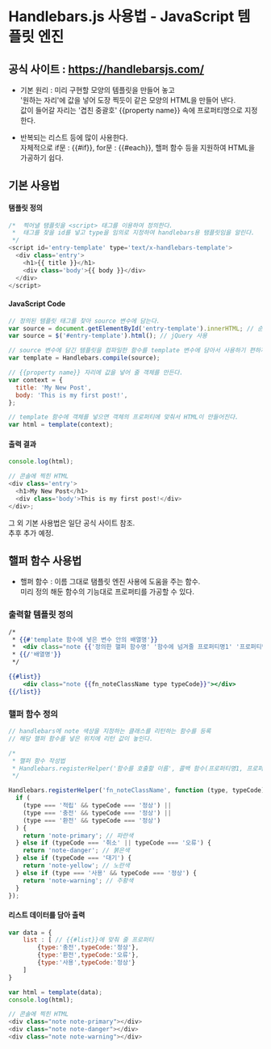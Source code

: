 # Handlebars.js 사용법 - JavaScript 템플릿 엔진

## 공식 사이트 : <https://handlebarsjs.com/>

- 기본 원리 : 미리 구현할 모양의 템플릿을 만들어 놓고  
  '원하는 자리'에 값을 넣어 도장 찍듯이 같은 모양의 HTML을 만들어 낸다.  
  값이 들어갈 자리는 '겹친 중괄호' {{property name}} 속에 프로퍼티명으로 지정한다.

- 반복되는 리스트 등에 많이 사용한다.  
  자체적으로 if문 : {{#if}}, for문 : {{#each}}, 핼퍼 함수 등을 지원하여 HTML을 가공하기 쉽다.

## 기본 사용법

#### 탬플릿 정의

```js
/*  찍어낼 탬플릿을 <script> 태그를 이용하여 정의한다.
 *  태그를 찾을 id를 넣고 type을 임의로 지정하여 handlebars용 탬플릿임을 알린다.
 */
<script id='entry-template' type='text/x-handlebars-template'>
  <div class='entry'>
    <h1>{{ title }}</h1>
    <div class='body'>{{ body }}</div>
  </div>
</script>
```

#### JavaScript Code

```js
// 정의된 템플릿 태그를 찾아 source 변수에 담는다.
var source = document.getElementById('entry-template').innerHTML; // 순수 JS
var source = $('#entry-template').html(); // jQuery 사용

// source 변수에 담긴 템플릿을 컴파일한 함수를 template 변수에 담아서 사용하기 편하게 만든다.
var template = Handlebars.compile(source);

// {{property name}} 자리에 값을 넣어 줄 객체를 만든다.
var context = {
  title: 'My New Post',
  body: 'This is my first post!',
};

// template 함수에 객체를 넣으면 객체의 프로퍼티에 맞춰서 HTML이 만들어진다.
var html = template(context);
```

#### 출력 결과

```js
console.log(html);

// 콘솔에 찍힌 HTML
<div class='entry'>
  <h1>My New Post</h1>
  <div class='body'>This is my first post!</div>
</div>;
```

그 외 기본 사용법은 일단 공식 사이트 참조.  
추후 추가 예정.

## 핼퍼 함수 사용법

- 핼퍼 함수 : 이름 그대로 탬플릿 엔진 사용에 도움을 주는 함수.  
  미리 정의 해둔 함수의 기능대로 프로퍼티를 가공할 수 있다.

### 출력할 템플릿 정의

```handlebars
/*
 * {{#'template 함수에 넣은 변수 안의 배열명'}}
 *  <div class="note {{'정의한 핼퍼 함수명' '함수에 넘겨줄 프로퍼티명1' '프로퍼티명2' '...'}}"></div>
 * {{/'배열명'}}
 */

{{#list}}
    <div class="note {{fn_noteClassName type typeCode}}"></div>
{{/list}}
```

### 핼퍼 함수 정의

```js
// handlebars에 note 색상을 지정하는 클래스를 리턴하는 함수를 등록
// 해당 핼퍼 함수를 넣은 위치에 리턴 값이 놓인다.

/*
 * 핼퍼 함수 작성법
 * Handlebars.registerHelper('함수를 호출할 이름', 콜백 함수(프로퍼티명1, 프로퍼티명 2, ...){ ... });
 */

Handlebars.registerHelper('fn_noteClassName', function (type, typeCode) {
  if (
    (type === '적립' && typeCode === '정상') ||
    (type === '충전' && typeCode === '정상') ||
    (type === '환전' && typeCode === '정상')
  ) {
    return 'note-primary'; // 파란색
  } else if (typeCode === '취소' || typeCode === '오류') {
    return 'note-danger'; // 붉은색
  } else if (typeCode === '대기') {
    return 'note-yellow'; // 노란색
  } else if (type === '사용' && typeCode === '정상') {
    return 'note-warning'; // 주황색
  }
});
```

#### 리스트 데이터를 담아 출력

```js
var data = {
    list : [ // {{#list}}에 맞춰 줄 프로퍼티
        {type:'충전',typeCode:'정상'},
        {type:'환전',typeCode:'오류'},
        {type:'사용',typeCode:'정상'}
    ]
}

var html = template(data);
console.log(html);

// 콘솔에 찍힌 HTML
<div class="note note-primary"></div>
<div class="note note-danger"></div>
<div class="note note-warning"></div>
```

